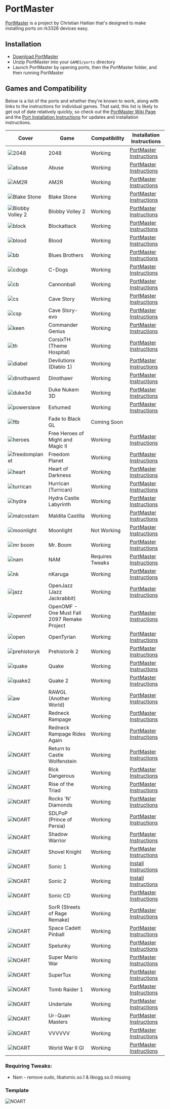 # PortMaster

[PortMaster](https://github.com/christianhaitian/PortMaster) is a project by Christian Haitian that's designed to make installing ports on rk3326 devices easy.

## Installation

- [Download PortMaster](https://github.com/christianhaitian/PortMaster/raw/main/PortMaster.zip)
- Unzip PortMaster into your `GAMES/ports` directory
- Launch PortMaster by opening ports, then the PortMaster folder, and then running PortMaster

## Games and Compatibility

Below is a list of the ports and whether they're known to work, along with links to the instructions for individual games. That said, this list is likely to get out of date relatively quickly, so check out the [PortMaster Wiki Page](https://github.com/christianhaitian/arkos/wiki/PortMaster) and the [Port Installation Instructions](https://github.com/christianhaitian/arkos/wiki/ArkOS-Emulators-and-Ports-information#ports) for updates and installation instructions.

| Cover | Game | Compatibility | Installation Instructions |
|----|----|----|----|
| ![2048](https://user-images.githubusercontent.com/77732736/140623762-f528a765-c65f-4f54-85b3-9155e0454977.jpg)| 2048 | <span class="text-success">Working</span> | [PortMaster Instructions](https://github.com/christianhaitian/arkos/wiki/ArkOS-Emulators-and-Ports-information#2048-available-through-portmaster) |
| ![abuse](https://user-images.githubusercontent.com/77732736/140623942-4666b551-0a78-4773-b77b-da5f086dff44.jpg)| Abuse | <span class="text-success">Working</span> | [PortMaster Instructions](https://github.com/christianhaitian/arkos/wiki/ArkOS-Emulators-and-Ports-information#abuse-available-through-portmaster) |
| ![AM2R](https://user-images.githubusercontent.com/77732736/140624064-50e64bff-0ff9-4876-8455-bf0e9b24b951.jpg)| AM2R | <span class="text-success">Working</span> | [PortMaster Instructions](https://github.com/christianhaitian/arkos/wiki/ArkOS-Emulators-and-Ports-information#am2r-available-through-portmaster) |
| ![Blake Stone](https://user-images.githubusercontent.com/77732736/140624085-842bd7b1-f888-4729-a69c-0ce9c0f89407.jpg)| Blake Stone | <span class="text-success">Working</span> | [PortMaster Instructions](https://github.com/christianhaitian/arkos/wiki/ArkOS-Emulators-and-Ports-information#blake-stone-aliens-of-gold-available-through-portmaster) |
| ![Blobby Volley 2](https://user-images.githubusercontent.com/77732736/140624142-e4982e56-54e4-460f-8b4c-2533a5d7fa95.jpg)| Blobby Volley 2 | <span class="text-success">Working</span> | [PortMaster Instructions](https://github.com/christianhaitian/arkos/wiki/ArkOS-Emulators-and-Ports-information#blobby-volley-2-available-through-portmaster) |
| ![block](https://user-images.githubusercontent.com/77732736/140624189-9719efb4-f3fd-4f7f-88d9-790de3c1ca9b.jpg)| Blockattack | <span class="text-success">Working</span> | [PortMaster Instructions](https://github.com/christianhaitian/arkos/wiki/ArkOS-Emulators-and-Ports-information#block-attack-available-through-portmaster) |
| ![blood](https://user-images.githubusercontent.com/77732736/140624266-6db6d0b5-812e-4dcb-b6e9-3b28f9896a32.jpg)| Blood | <span class="text-success">Working</span> | [PortMaster Instructions](https://github.com/christianhaitian/arkos/wiki/ArkOS-Emulators-and-Ports-information#blood-available-through-portmaster) |
| ![bb](https://user-images.githubusercontent.com/77732736/140624294-8c84e4f9-ffea-4db2-8b04-0301c992fc01.jpg)| Blues Brothers | <span class="text-success">Working</span> | [PortMaster Instructions](https://github.com/christianhaitian/arkos/wiki/ArkOS-Emulators-and-Ports-information#blues-brothers-available-through-portmaster) |
| ![cdogs](https://user-images.githubusercontent.com/77732736/140624321-f8193c09-9756-4442-9077-d4421fc4754d.jpg)| C-Dogs | <span class="text-success">Working</span> | [PortMaster Instructions](https://github.com/christianhaitian/arkos/wiki/ArkOS-Emulators-and-Ports-information#c-dogs-available-through-portmaster) |
| ![cb](https://user-images.githubusercontent.com/77732736/140624345-34dd3cc0-89a1-4f2d-a320-8a3ec7d5c37d.jpg)| Cannonball | <span class="text-success">Working</span> | [PortMaster Instructions](https://github.com/christianhaitian/arkos/wiki/ArkOS-Emulators-and-Ports-information#cannonball-outrun-available-through-portmaster) |
| ![cs](https://user-images.githubusercontent.com/77732736/140624369-a8c70251-83e8-42df-9c0d-8ce680b518a4.jpg)| Cave Story | <span class="text-success">Working</span> | [PortMaster Instructions](https://github.com/christianhaitian/arkos/wiki/ArkOS-Emulators-and-Ports-information#cave-story-evo-available-through-portmaster) |
| ![csp](https://user-images.githubusercontent.com/77732736/140624548-40f33985-f552-40c5-a125-3812aaedb804.jpg)| Cave Story-evo | <span class="text-success">Working</span> | [PortMaster Instructions](https://github.com/christianhaitian/arkos/wiki/ArkOS-Emulators-and-Ports-information#cave-story-evo-available-through-portmaster) |
| ![keen](https://user-images.githubusercontent.com/77732736/140624636-18d9666b-6931-4120-9646-cb364de143f9.jpg)| Commander Genius | <span class="text-success">Working</span> | [PortMaster Instructions](https://github.com/christianhaitian/arkos/wiki/ArkOS-Emulators-and-Ports-information#commander-genius-commander-keen-available-through-portmaster) |
| ![th](https://user-images.githubusercontent.com/77732736/140624710-c3223653-aa7d-4d24-ba85-105c4a19341e.jpg)| CorsixTH (Theme Hospital) | <span class="text-success">Working</span> | [PortMaster Instructions](https://github.com/christianhaitian/arkos/wiki/ArkOS-Emulators-and-Ports-information#corsixth-theme-hospital-available-through-portmaster) |
| ![diabel](https://user-images.githubusercontent.com/77732736/140624794-4e988a43-cb04-4b1a-88ed-5661957eab1e.jpg)| Devilutionx (Diablo 1) | <span class="text-success">Working</span> | [PortMaster Instructions](https://github.com/christianhaitian/arkos/wiki/ArkOS-Emulators-and-Ports-information#devilutionx-diablo-1-available-through-portmaster) |
| ![dinothawrd](https://user-images.githubusercontent.com/77732736/141323004-283898f5-2eeb-431c-8a2d-5553f389dcb1.png)| Dinothawr | <span class="text-success">Working</span> | [PortMaster Instructions](https://github.com/christianhaitian/arkos/wiki/ArkOS-Emulators-and-Ports-information#dinothawr-available-through-portmaster) |
| ![duke3d](https://user-images.githubusercontent.com/77732736/141323417-d3112d0d-4a03-4cb5-bbe2-cf9a4bd887b7.png)| Duke Nukem 3D | <span class="text-success">Working</span> | [PortMaster Instructions](https://github.com/christianhaitian/arkos/wiki/ArkOS-Emulators-and-Ports-information#duke-nukem-3d-available-through-portmaster) |
| ![powerslave](https://user-images.githubusercontent.com/77732736/141323523-fc94a7ee-0799-4dc9-b2ee-dad6fddd0fdb.png)| Exhumed | <span class="text-success">Working</span> | [PortMaster Instructions](https://github.com/christianhaitian/arkos/wiki/ArkOS-Emulators-and-Ports-information#exhumed-aka-powerslave-available-through-portmaster) |
| ![ftb](https://user-images.githubusercontent.com/77732736/141323920-7bf260cc-e4b9-4681-a738-b63f00cfbee3.png)| Fade to Black GL | <span class="text-white">Coming Soon</span> |
| ![heroes](https://user-images.githubusercontent.com/77732736/141324641-dabb593d-0fae-40dc-8609-dd47805f06ad.png)| Free Heroes of Might and Magic II | <span class="text-success">Working</span> | [PortMaster Instructions](https://github.com/christianhaitian/arkos/wiki/ArkOS-Emulators-and-Ports-information#free-heroes-of-might-and-magic-ii-available-through-portmaster) |
| ![freedomplanet](https://user-images.githubusercontent.com/77732736/141324956-d8bbf95b-7919-4358-8d7a-83db1ae35bcc.png)| Freedom Planet | <span class="text-success">Working</span> | [PortMaster Instructions](https://github.com/christianhaitian/arkos/wiki/ArkOS-Emulators-and-Ports-information#freedom-planet-available-through-portmaster) |
| ![heart](https://user-images.githubusercontent.com/77732736/141325177-f50ddd4c-18e0-484f-8bfe-15d78f4d7b31.png)| Heart of Darkness | <span class="text-success">Working</span> | [PortMaster Instructions](https://github.com/christianhaitian/arkos/wiki/ArkOS-Emulators-and-Ports-information#heart-of-darkness-available-through-portmaster) |
| ![turrican](https://user-images.githubusercontent.com/77732736/141324236-3d654df7-f664-40d3-9ff0-1a3b2897ba1b.jpg)| Hurrican (Turrican) | <span class="text-success">Working</span> | [PortMaster Instructions](https://github.com/christianhaitian/arkos/wiki/ArkOS-Emulators-and-Ports-information#hurrican-turrican-available-through-portmaster) |
| ![hydra](https://user-images.githubusercontent.com/77732736/141324413-c2ce094b-779b-4b0f-97b1-b1e06b692319.png)| Hydra Castle Labyrinth | <span class="text-success">Working</span> | [PortMaster Instructions](https://github.com/christianhaitian/arkos/wiki/ArkOS-Emulators-and-Ports-information#hydra-castle-labyrinth-available-through-portmaster) |
| ![malcostam](https://user-images.githubusercontent.com/77732736/141325496-61a32de7-dbc3-4ced-9d4f-794d6c261f3f.png)| Maldita Castilla | <span class="text-success">Working</span> | [PortMaster Instructions](https://github.com/christianhaitian/arkos/wiki/ArkOS-Emulators-and-Ports-information#maldita-castilla-available-through-portmaster) |
| ![moonlight](https://user-images.githubusercontent.com/77732736/141325914-fe5b46d2-215f-4df3-ac95-28cdf8d2f994.png)| Moonlight | <span class="text-danger">Not Working</span> | [PortMaster Instructions](https://github.com/christianhaitian/arkos/wiki/ArkOS-Emulators-and-Ports-information#moonlight-nvidia-gamestreaming-app-available-through-portmaster) |
| ![mr boom](https://user-images.githubusercontent.com/77732736/141326091-ad79a30c-88b1-4e72-964e-dfb99ffcb6d0.png)| Mr. Boom | <span class="text-success">Working</span> | [PortMaster Instructions](https://github.com/christianhaitian/arkos/wiki/ArkOS-Emulators-and-Ports-information#mr-boom-available-through-portmaster) |
| ![nam](https://user-images.githubusercontent.com/77732736/141326261-85f234a5-9617-41c5-bdfa-fe96d88a320f.jpg)| NAM | <span class="text-info">Requires Tweaks</span> | [PortMaster Instructions](https://github.com/christianhaitian/arkos/wiki/ArkOS-Emulators-and-Ports-information#nam-available-through-portmaster) |
| ![nk](https://user-images.githubusercontent.com/77732736/141327071-6abe901b-1e62-41bc-9fa2-1c669689d8d6.jpg)| nKaruga | <span class="text-success">Working</span> | [PortMaster Instructions](https://github.com/christianhaitian/arkos/wiki/ArkOS-Emulators-and-Ports-information#nkaruga) |
| ![jazz](https://user-images.githubusercontent.com/77732736/141327108-ffd149e2-ac15-4d2c-b274-c23823b8eba1.jpg)| OpenJazz (Jazz Jackrabbit) | <span class="text-success">Working</span> | [PortMaster Instructions](https://github.com/christianhaitian/arkos/wiki/ArkOS-Emulators-and-Ports-information#openjazz-jazz-jackrabbitavailable-through-portmaster) |
| ![openmf](https://user-images.githubusercontent.com/77732736/141327291-c50e87b3-7043-41d8-8192-f5a29e49e940.png)| OpenOMF - One Must Fall 2097 Remake Project | <span class="text-success">Working</span> | [PortMaster Instructions](https://github.com/christianhaitian/arkos/wiki/ArkOS-Emulators-and-Ports-information#openomf-available-through-portmaster) |
| ![open](https://user-images.githubusercontent.com/77732736/141327503-66460e23-3504-4ee9-b434-b164f5cbfde9.jpg)| OpenTyrian | <span class="text-success">Working</span> | [PortMaster Instructions](https://github.com/christianhaitian/arkos/wiki/ArkOS-Emulators-and-Ports-information#opentyrian-available-through-portmaster) |
| ![prehistoryk](https://user-images.githubusercontent.com/77732736/141327818-dbd47299-4570-40c3-b91e-e507f0c08481.png)| Prehistorik 2 | <span class="text-success">Working</span> | [PortMaster Instructions](https://github.com/christianhaitian/arkos/wiki/ArkOS-Emulators-and-Ports-information#prehistorik-2-available-through-portmaster) |
| ![quake](https://user-images.githubusercontent.com/77732736/141328469-22d59c7d-eb8c-4fa6-a48c-141a04552d3f.png)| Quake | <span class="text-success">Working</span> | [PortMaster Instructions](https://github.com/christianhaitian/arkos/wiki/ArkOS-Emulators-and-Ports-information#quake-1-available-through-portmaster) |
| ![quake2](https://user-images.githubusercontent.com/77732736/141328498-20123f43-49d4-448b-b5be-c7b366ec4c8a.jpg)| Quake 2 | <span class="text-success">Working</span> | [PortMaster Instructions](https://github.com/christianhaitian/arkos/wiki/ArkOS-Emulators-and-Ports-information#quake-2-available-through-portmaster) |
| ![aw](https://user-images.githubusercontent.com/77732736/141328677-8385579a-3c50-47c9-905b-04b1e485248d.jpg)| RAWGL (Another World) | <span class="text-success">Working</span> | [PortMaster Instructions](https://github.com/christianhaitian/arkos/wiki/ArkOS-Emulators-and-Ports-information#rawgl-available-through-portmaster) |
| ![NOART](https://user-images.githubusercontent.com/77732736/140623965-b880ae63-2de8-494a-bc47-aca27777a232.jpg)| Redneck Rampage | <span class="text-success">Working</span> | [PortMaster Instructions](https://github.com/christianhaitian/arkos/wiki/ArkOS-Emulators-and-Ports-information#redneck-rampage-1-available-through-portmaster) |
| ![NOART](https://user-images.githubusercontent.com/77732736/140623965-b880ae63-2de8-494a-bc47-aca27777a232.jpg)| Redneck Rampage Rides Again | <span class="text-success">Working</span> | [PortMaster Instructions](https://github.com/christianhaitian/arkos/wiki/ArkOS-Emulators-and-Ports-information#redneck-rampage-2-available-through-portmaster) |
| ![NOART](https://user-images.githubusercontent.com/77732736/140623965-b880ae63-2de8-494a-bc47-aca27777a232.jpg)| Return to Castle Wolfenstein | <span class="text-success">Working</span> | [PortMaster Instructions](https://github.com/christianhaitian/arkos/wiki/ArkOS-Emulators-and-Ports-information#return-to-castle-wolfenstein-available-through-portmaster) |
| ![NOART](https://user-images.githubusercontent.com/77732736/140623965-b880ae63-2de8-494a-bc47-aca27777a232.jpg)| Rick Dangerous | <span class="text-success">Working</span> | [PortMaster Instructions](https://github.com/christianhaitian/arkos/wiki/ArkOS-Emulators-and-Ports-information#rick-dangerous-available-through-portmaster) |
| ![NOART](https://user-images.githubusercontent.com/77732736/140623965-b880ae63-2de8-494a-bc47-aca27777a232.jpg)| Rise of the Triad | <span class="text-success">Working</span> | [PortMaster Instructions](https://github.com/christianhaitian/arkos/wiki/ArkOS-Emulators-and-Ports-information#rise-of-the-triad-available-through-portmaster) |
| ![NOART](https://user-images.githubusercontent.com/77732736/140623965-b880ae63-2de8-494a-bc47-aca27777a232.jpg)| Rocks 'N' Diamonds | <span class="text-success">Working</span> | [PortMaster Instructions](https://github.com/christianhaitian/arkos/wiki/ArkOS-Emulators-and-Ports-information#rocks-n-diamonds-available-through-portmaster) |
| ![NOART](https://user-images.githubusercontent.com/77732736/140623965-b880ae63-2de8-494a-bc47-aca27777a232.jpg)| SDLPoP (Prince of Persia) | <span class="text-success">Working</span> | [PortMaster Instructions](https://github.com/christianhaitian/arkos/wiki/ArkOS-Emulators-and-Ports-information#sdlpop-prince-of-persia-available-through-portmaster) |
| ![NOART](https://user-images.githubusercontent.com/77732736/140623965-b880ae63-2de8-494a-bc47-aca27777a232.jpg)| Shadow Warrior | <span class="text-success">Working</span> | [PortMaster Instructions](https://github.com/christianhaitian/arkos/wiki/ArkOS-Emulators-and-Ports-information#shadow-warrior-available-through-portmaster) |
| ![NOART](https://user-images.githubusercontent.com/77732736/140623965-b880ae63-2de8-494a-bc47-aca27777a232.jpg)| Shovel Knight | <span class="text-success">Working</span> | [PortMaster Instructions](https://github.com/christianhaitian/arkos/wiki/ArkOS-Emulators-and-Ports-information#shovel-knight---treasure-trove-available-through-portmaster) |
| ![NOART](https://user-images.githubusercontent.com/77732736/140623965-b880ae63-2de8-494a-bc47-aca27777a232.jpg)| Sonic 1 | <span class="text-success">Working</span> | [Install Instructions](#sonic-1--2) |
| ![NOART](https://user-images.githubusercontent.com/77732736/140623965-b880ae63-2de8-494a-bc47-aca27777a232.jpg)| Sonic 2 | <span class="text-success">Working</span> | [Install Instructions](#sonic-1--2) |
| ![NOART](https://user-images.githubusercontent.com/77732736/140623965-b880ae63-2de8-494a-bc47-aca27777a232.jpg)| Sonic CD | <span class="text-success">Working</span> | [PortMaster Instructions](https://github.com/christianhaitian/arkos/wiki/ArkOS-Emulators-and-Ports-information#sonic-cd-available-through-portmaster) |
| ![NOART](https://user-images.githubusercontent.com/77732736/140623965-b880ae63-2de8-494a-bc47-aca27777a232.jpg)| SorR (Streets of Rage Remake)| <span class="text-success">Working</span> | [PortMaster Instructions](https://github.com/christianhaitian/arkos/wiki/ArkOS-Emulators-and-Ports-information#sorr-streets-of-rage-remakeavailable-through-portmaster) |
| ![NOART](https://user-images.githubusercontent.com/77732736/140623965-b880ae63-2de8-494a-bc47-aca27777a232.jpg)| Space Cadett Pinball | <span class="text-success">Working</span> | [PortMaster Instructions](https://github.com/christianhaitian/arkos/wiki/ArkOS-Emulators-and-Ports-information#space-cadet-pinball-available-through-portmaster) |
| ![NOART](https://user-images.githubusercontent.com/77732736/140623965-b880ae63-2de8-494a-bc47-aca27777a232.jpg)| Spelunky | <span class="text-success">Working</span> | [PortMaster Instructions](https://github.com/christianhaitian/arkos/wiki/ArkOS-Emulators-and-Ports-information#spelunky-available-through-portmaster) |
| ![NOART](https://user-images.githubusercontent.com/77732736/140623965-b880ae63-2de8-494a-bc47-aca27777a232.jpg)| Super Mario War | <span class="text-success">Working</span> | [PortMaster Instructions](https://github.com/christianhaitian/arkos/wiki/ArkOS-Emulators-and-Ports-information#super-mario-war-available-through-portmaster) |
| ![NOART](https://user-images.githubusercontent.com/77732736/140623965-b880ae63-2de8-494a-bc47-aca27777a232.jpg)| SuperTux | <span class="text-success">Working</span> | [PortMaster Instructions](https://github.com/christianhaitian/arkos/wiki/ArkOS-Emulators-and-Ports-information#supertux-available-through-portmaster) |
| ![NOART](https://user-images.githubusercontent.com/77732736/140623965-b880ae63-2de8-494a-bc47-aca27777a232.jpg)| Tomb Raider 1 | <span class="text-success">Working</span> | [PortMaster Instructions](https://github.com/christianhaitian/arkos/wiki/ArkOS-Emulators-and-Ports-information#tomb-raider-1-available-through-portmaster) |
| ![NOART](https://user-images.githubusercontent.com/77732736/140623965-b880ae63-2de8-494a-bc47-aca27777a232.jpg)| Undertale | <span class="text-success">Working</span> | [PortMaster Instructions](https://github.com/christianhaitian/arkos/wiki/ArkOS-Emulators-and-Ports-information#undertale-available-through-portmaster) |
| ![NOART](https://user-images.githubusercontent.com/77732736/140623965-b880ae63-2de8-494a-bc47-aca27777a232.jpg)| Ur-Quan Masters | <span class="text-success">Working</span> | [PortMaster Instructions](https://github.com/christianhaitian/arkos/wiki/ArkOS-Emulators-and-Ports-information#ur-quan-masters-available-through-portmaster) |
| ![NOART](https://user-images.githubusercontent.com/77732736/140623965-b880ae63-2de8-494a-bc47-aca27777a232.jpg)| VVVVVV | <span class="text-success">Working</span> | [PortMaster Instructions](https://github.com/christianhaitian/arkos/wiki/ArkOS-Emulators-and-Ports-information#vvvvvv-available-through-portmaster) |
| ![NOART](https://user-images.githubusercontent.com/77732736/140623965-b880ae63-2de8-494a-bc47-aca27777a232.jpg)| World War II GI | <span class="text-success">Working</span>  | [PortMaster Instructions](https://github.com/christianhaitian/arkos/wiki/ArkOS-Emulators-and-Ports-information#world-war-ii-gi-available-through-portmaster) |


### Requiring Tweaks:

* Nam - remove sudo, libatomic.so.1 & libogg.so.0 missing 

### Template 
![NOART](https://user-images.githubusercontent.com/77732736/140623965-b880ae63-2de8-494a-bc47-aca27777a232.jpg)

